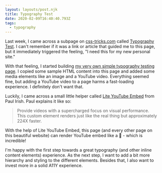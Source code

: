```yaml
---
layout: layouts/post.njk
title: Typography Test
date: 2020-02-09T16:40:40.793Z
tags:
  - typography
---
```


Last week, I came across a subpage on [css-tricks.com](https://css-tricks.com/) called [Typography Test](https://css-tricks.com/typography-test/). I can't remember if it was a link or article that guided me to this page, but it immediately triggered the feeling, "I need this for my new personal site."

With that feeling, I started building [my very own simple typography testing page](/typography-test/). I copied some sample HTML content into this page and added some media elements like an image and a YouTube video. Everything seemed fine, but adding a YouTube video to a page harms a fast-loading experience. I definitely don't want that.

Luckily, I came across a small little helper called [Lite YouTube Embed](https://github.com/paulirish/lite-youtube-embed) from Paul Irish. Paul explains it like so:

> Provide videos with a supercharged focus on visual performance. This custom element renders just like the real thing but approximately 224X faster.

With the help of Lite YouTube Embed, this page (and every other page on this beautiful website) can render YouTube embed like a 🚀 - which is incredible!

I'm happy with the first step towards a great typography (and other inline content elements) experience. As the next step, I want to add a bit more hierarchy and styling to the different elements. Besides that, I also want to invest more in a solid A11Y experience.
